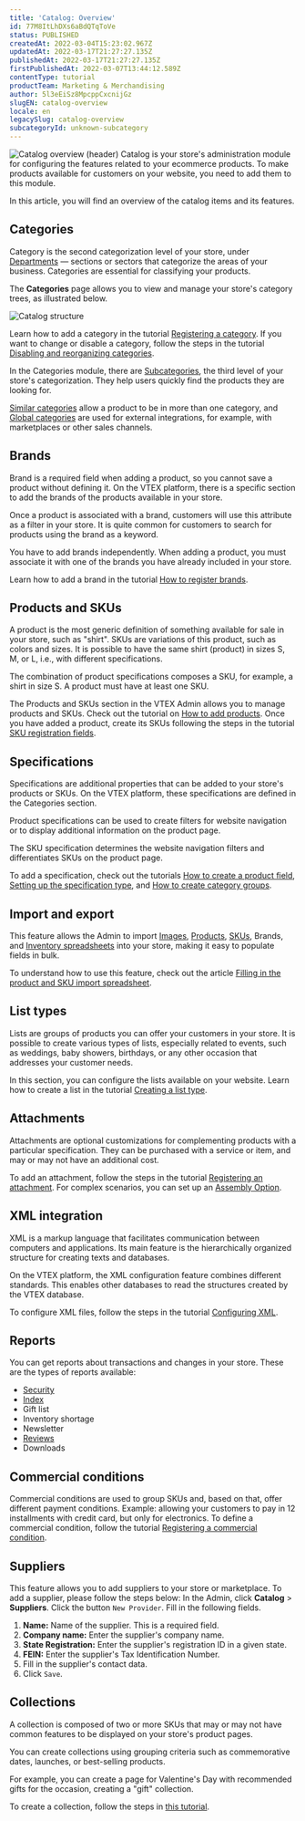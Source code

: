 ```yaml
---
title: 'Catalog: Overview'
id: 77M8ItLhDXs6aBdQTqToVe
status: PUBLISHED
createdAt: 2022-03-04T15:23:02.967Z
updatedAt: 2022-03-17T21:27:27.135Z
publishedAt: 2022-03-17T21:27:27.135Z
firstPublishedAt: 2022-03-07T13:44:12.589Z
contentType: tutorial
productTeam: Marketing & Merchandising
author: 5l3eEiSz8MpcppCxcnijGz
slugEN: catalog-overview
locale: en
legacySlug: catalog-overview
subcategoryId: unknown-subcategory
---
```


![Catalog overview (header)](https://images.ctfassets.net/alneenqid6w5/1OkPBtIH7KNPWFpCYVv89Y/ecec695214ce50acf65453efb6668247/image1.jpg)
Catalog is your store's administration module for configuring the features related to your ecommerce products. To make products available for customers on your website, you need to add them to this module. 

In this article, you will find an overview of the catalog items and its features.

## Categories
Category is the second categorization level of your store, under [Departments](https://help.vtex.com/en/tutorial/what-is-a-department--22rKjmYWVmmKAK8CWa8yKw) — sections or sectors that categorize the areas of your business. Categories are essential for classifying your products.

The **Categories** page allows you to view and manage your store's category trees, as illustrated below.

![Catalog structure](//images.ctfassets.net/alneenqid6w5/6x2Nbxv5BvPZ9XW2Q4pTHa/1716c9232b7a09d5477021ac875fe690/image4.png)

Learn how to add a category in the tutorial [Registering a category](https://help.vtex.com/en/tutorial/registering-a-category--tutorials_206). If you want to change or disable a category, follow the steps in the tutorial [Disabling and reorganizing categories](https://help.vtex.com/en/tutorial/disabling-and-reorganizing-categories--tutorials_264).

In the Categories module, there are [Subcategories](https://help.vtex.com/en/tutorial/what-is-a-subcategory--2cb0aRkG3i6AeiAMM24iwY), the third level of your store's categorization. They help users quickly find the products they are looking for.

[Similar categories](https://help.vtex.com/en/tutorial/setting-up-similar-categories--tutorials_204) allow a product to be in more than one category, and [Global categories](https://help.vtex.com/en/tutorial/setting-up-similar-categories--tutorials_204) are used for external integrations, for example, with marketplaces or other sales channels.  

## Brands
Brand is a required field when adding a product, so you cannot save a product without defining it. On the VTEX platform, there is a specific section to add the brands of the products available in your store.

Once a product is associated with a brand, customers will use this attribute as a filter in your store. It is quite common for customers to search for products using the brand as a keyword.

You have to add brands independently. When adding a product, you must associate it with one of the brands you have already included in your store.

Learn how to add a brand in the tutorial [How to register brands](https://help.vtex.com/en/tutorial/registering-brands--tutorials_1414).

## Products and SKUs
A product is the most generic definition of something available for sale in your store, such as "shirt". SKUs are variations of this product, such as colors and sizes. It is possible to have the same shirt (product) in sizes S, M, or L, i.e., with different specifications. 

The combination of product specifications composes a SKU, for example, a shirt in size S. A product must have at least one SKU. 

The Products and SKUs section in the VTEX Admin allows you to manage products and SKUs. Check out the tutorial on [How to add products](https://help.vtex.com/en/tutorial/adding-products--tutorials_2567). Once you have added a product, create its SKUs following the steps in the tutorial [SKU registration fields](https://help.vtex.com/en/tutorial/sku-registration-fields--21DDItuEQc6mseiW8EakcY).

## Specifications

Specifications are additional properties that can be added to your store's products or SKUs. On the VTEX platform, these specifications are defined in the Categories section.

Product specifications can be used to create filters for website navigation or to display additional information on the product page.

The SKU specification determines the website navigation filters and differentiates SKUs on the product page.

To add a specification, check out the tutorials [How to create a product field](https://help.vtex.com/en/tutorial/creating-a-product-field--tutorials_106), [Setting up the specification type](https://help.vtex.com/en/tutorial/setting-up-the-category-field-type--tutorials_286), and [How to create category groups](https://help.vtex.com/en/tutorial/creating-category-groups--tutorials_246).

## Import and export
This feature allows the Admin to import [Images](https://help.vtex.com/en/tutorial/importing-images-via-a-worksheet--tutorials_262), [Products](https://help.vtex.com/en/tutorial/how-to-export-a-product-spreadsheet--2sIroGeqZqaN3NAvaSGwWV), [SKUs](https://help.vtex.com/en/tutorial/importing-and-exporting-product-and-sku-specifications--tutorials_274), Brands, and [Inventory spreadsheets](https://help.vtex.com/en/tutorial/importing-and-exporting-an-inventory-spreadsheet--tutorials_2034) into your store, making it easy to populate fields in bulk.

To understand how to use this feature, check out the article  [Filling in the product and SKU import spreadsheet](https://help.vtex.com/en/tutorial/filling-in-fields-in-the-import-spreadsheet--4nYhx63Q5yokQWaMguaIgI).

## List types
Lists are groups of products you can offer your customers in your store. It is possible to create various types of lists, especially related to events, such as weddings, baby showers, birthdays, or any other occasion that addresses your customer needs. 

In this section, you can configure the lists available on your website. Learn how to create a list in the tutorial [Creating a list type](https://help.vtex.com/en/tutorial/creating-a-type-of-list--tutorials_254).

## Attachments
Attachments are optional customizations for complementing products with a particular specification. They can be purchased with a service or item, and may or may not have an additional cost.

To add an attachment, follow the steps in the tutorial [Registering an attachment](https://help.vtex.com/en/tutorial/adding-an-attachment--7zHMUpuoQE4cAskqEUWScU). For complex scenarios, you can set up an [Assembly Option](https://help.vtex.com/en/tutorial/assembly-options--5x5FhNr4f5RUGDEGWzV1nH).

## XML integration

XML is a markup language that facilitates communication between computers and applications. Its main feature is the hierarchically organized structure for creating texts and databases.

On the VTEX platform, the XML configuration feature combines different standards. This enables other databases to read the structures created by the VTEX database.

To configure XML files, follow the steps in the tutorial [Configuring XML](https://help.vtex.com/en/tutorial/configuring-xml--tutorials_242).

## Reports
You can get reports about transactions and changes in your store. These are the types of reports available:

 - [Security](https://help.vtex.com/en/tutorial/understanding-the-security-report--tutorials_282)
 - [Index](https://help.vtex.com/en/tutorial/how-to-use-the-index-report--4ikVpMhwByyS8sysaeOIm4)
 - Gift list
 - Inventory shortage
 - Newsletter
 - [Reviews](https://help.vtex.com/en/tutorial/accessing-product-reviews--139sIVny6fyXK0Nk60L1NF)
 - Downloads

## Commercial conditions
Commercial conditions are used to group SKUs and, based on that, offer different payment conditions. Example: allowing your customers to pay in 12 installments with credit card, but only for electronics.
To define a commercial condition, follow the tutorial [Registering a commercial condition](https://help.vtex.com/en/tutorial/registering-a-commercial-condition--tutorials_445).

## Suppliers
This feature allows you to add suppliers to your store or marketplace. To add a supplier, please follow the steps below:
In the Admin, click **Catalog** > **Suppliers**.
Click the button `New Provider`.
Fill in the following fields.

1. **Name:** Name of the supplier. This is a required field.
2. **Company name:** Enter the supplier's company name. 
3. **State Registration:** Enter the supplier's registration ID in a given state.
4. **FEIN:** Enter the supplier's Tax Identification Number.
5. Fill in the supplier's contact data.
6. Click `Save`.

## Collections
A collection is composed of two or more SKUs that may or may not have common features to be displayed on your store's product pages.

You can create collections using grouping criteria such as commemorative dates, launches, or best-selling products.

For example, you can create a page for Valentine's Day with recommended gifts for the occasion, creating a "gift" collection.

To create a collection, follow the steps in [this tutorial](https://help.vtex.com/en/tutorial/creating-collections-beta--yJBHqNMViOAnnnq4fyOye).

